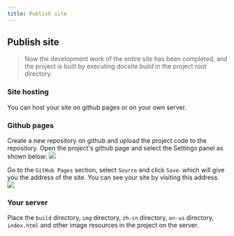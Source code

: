 ```yaml
---
title: Publish site
---
```


## Publish site

> Now the development work of the entire site has been completed, and the project is built by executing docsite build in the project root directory.

### Site hosting

You can host your site on github pages or on your own server.

### Github pages

Create a new repository on github and upload the project code to the repository. Open the project's github page and select the Settings panel as shown below:
![](https://img.alicdn.com/tfs/TB1rbTHxXGWBuNjy0FbXXb4sXXa-1600-134.png)

Go to the `GitHub Pages` section, select `Source` and click `Save`. which will give you the address of the site. You can see your site by visiting this address.
![](https://img.alicdn.com/tfs/TB1bNegxDtYBeNjy1XdXXXXyVXa-1612-1296.png)

### Your server

Place the `build` directory, `img` directory, `zh-cn` directory, `en-us` directory, `index.html` and other image resources in the project on the server.